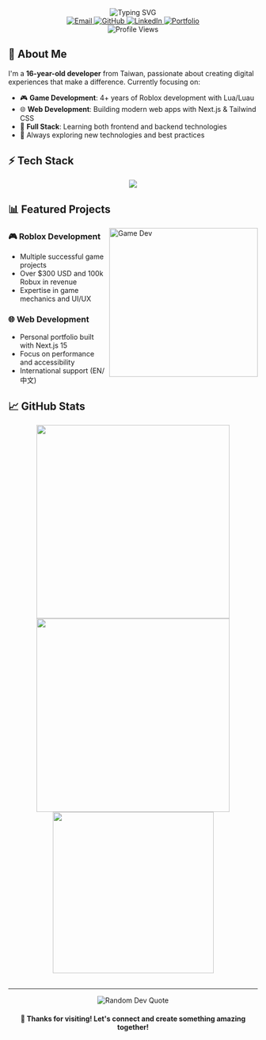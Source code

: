 <div align="center">
  <img src="https://readme-typing-svg.demolab.com?font=Fira+Code&weight=600&size=28&duration=4000&pause=1000&color=6366F1&center=true&vCenter=true&random=false&width=600&lines=Hi+there%2C+I'm+Small+R+%F0%9F%91%8B;A+Passionate+Developer+from+Taiwan" alt="Typing SVG" />
</div>

<div align="center">
  <a href="mailto:hhgg12661@gmail.com">
    <img src="https://img.shields.io/badge/Email-D14836?style=for-the-badge&logo=gmail&logoColor=white" alt="Email" />
  </a>
  <a href="https://github.com/Ynoob87">
    <img src="https://img.shields.io/badge/GitHub-100000?style=for-the-badge&logo=github&logoColor=white" alt="GitHub" />
  </a>
  <a href="https://www.linkedin.com/in/alaner652">
    <img src="https://img.shields.io/badge/LinkedIn-0077B5?style=for-the-badge&logo=linkedin&logoColor=white" alt="LinkedIn" />
  </a>
  <a href="https://smallr-portfolio.vercel.app">
    <img src="https://img.shields.io/badge/Portfolio-000000?style=for-the-badge&logo=vercel&logoColor=white" alt="Portfolio" />
  </a>
  
  <br/>
  <img src="https://komarev.com/ghpvc/?username=Ynoob87&style=flat-square&color=6366F1" alt="Profile Views" />
</div>

## 💫 About Me

I'm a **16-year-old developer** from Taiwan, passionate about creating digital experiences that make a difference. Currently focusing on:

- 🎮 **Game Development**: 4+ years of Roblox development with Lua/Luau
- 🌐 **Web Development**: Building modern web apps with Next.js & Tailwind CSS
- 🚀 **Full Stack**: Learning both frontend and backend technologies
- 🌱 Always exploring new technologies and best practices

## ⚡ Tech Stack

<div align="center">
  <img src="https://skillicons.dev/icons?i=nextjs,react,ts,tailwind,nodejs,lua,python,cpp,mongodb,git&perline=5" />
</div>

## 📊 Featured Projects

<img align="right" alt="Game Dev" width="300" src="https://raw.githubusercontent.com/gist/patevs/b007a0e98fb216438d4cbf559fac4166/raw/88f20c9d749d756be63f22b09f3c4ac570bc5101/gaming.gif">

### 🎮 Roblox Development

- Multiple successful game projects
- Over $300 USD and 100k Robux in revenue
- Expertise in game mechanics and UI/UX

### 🌐 Web Development

- Personal portfolio built with Next.js 15
- Focus on performance and accessibility
- International support (EN/中文)

## 📈 GitHub Stats

<div align="center">
  <img width="390" src="https://github-readme-stats.vercel.app/api?username=Ynoob87&show_icons=true&theme=tokyonight&hide_border=true&count_private=true&rank_icon=github" />
  <img width="390" src="https://github-readme-streak-stats.herokuapp.com/?user=Ynoob87&theme=tokyonight&hide_border=true" />
  <br/>
  <img width="325" src="https://github-readme-stats.vercel.app/api/top-langs/?username=Ynoob87&theme=tokyonight&hide_border=true&include_all_commits=false&count_private=false&layout=compact" />
</div>
<br clear="both">

---

<div align="center">
  <img src="https://quotes-github-readme.vercel.app/api?type=horizontal&theme=tokyonight" alt="Random Dev Quote" />
  
  <h4>💖 Thanks for visiting! Let's connect and create something amazing together!</h4>
</div>
